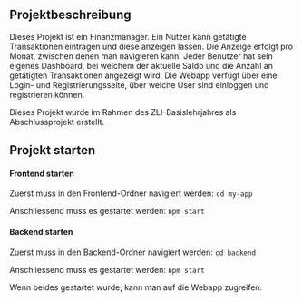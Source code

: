 ## Projektbeschreibung

Dieses Projekt ist ein Finanzmanager. Ein Nutzer kann getätigte Transaktionen eintragen und diese anzeigen lassen. Die Anzeige erfolgt pro Monat, zwischen denen man navigieren kann. Jeder Benutzer hat sein eigenes Dashboard, bei welchem der aktuelle Saldo und die Anzahl an getätigten Transaktionen angezeigt wird. 
Die Webapp verfügt über eine Login- und Registrierungsseite, über welche User sind einloggen und registrieren können.

Dieses Projekt wurde im Rahmen des ZLI-Basislehrjahres als Abschlussprojekt erstellt.

## Projekt starten
#### Frontend starten

Zuerst muss in den Frontend-Ordner navigiert werden:
`cd my-app`

Anschliessend muss es gestartet werden:
`npm start`


#### Backend starten
Zuerst muss in den Backend-Ordner navigiert werden:
`cd backend`

Anschliessend muss es gestartet werden:
`npm start`

Wenn beides gestartet wurde, kann man auf die Webapp zugreifen.
